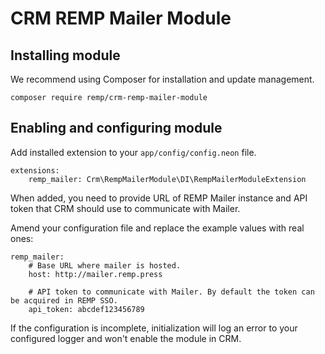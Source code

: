 # CRM REMP Mailer Module

## Installing module

We recommend using Composer for installation and update management.

```shell
composer require remp/crm-remp-mailer-module
```

## Enabling and configuring module

Add installed extension to your `app/config/config.neon` file.

```neon
extensions:
	remp_mailer: Crm\RempMailerModule\DI\RempMailerModuleExtension
```

When added, you need to provide URL of REMP Mailer instance and API token that CRM should use to communicate with Mailer.

Amend your configuration file and replace the example values with real ones:

```neon
remp_mailer:
    # Base URL where mailer is hosted.
    host: http://mailer.remp.press

    # API token to communicate with Mailer. By default the token can be acquired in REMP SSO.
    api_token: abcdef123456789
```

If the configuration is incomplete, initialization will log an error to your configured logger and won't enable the module in CRM.